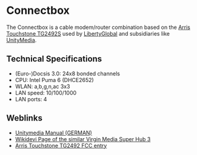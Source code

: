 # Connectbox

The Connectbox is a cable modem/router combination based on the [Arris Touchstone TG2492S](TG2492S.md) used by [LibertyGlobal](LibertyGlobal.md) and subsidiaries like [UnityMedia](UnityMedia.md).

## Technical Specifications

* (Euro-)Docsis 3.0: 24x8 bonded channels
* CPU: Intel Puma 6 (DHCE2652)
* WLAN: a,b,g,n,ac 3x3
* LAN speed: 10/100/1000
* LAN ports: 4

## Weblinks

* [Unitymedia Manual (GERMAN)](https://www5.unitymedia.de/content/dam/unitymedia-de/assets-de/pdf/Connect-Box-Interaktives-Benutzerhandbuch.pdf)
* [Wikidevi Page of the similar Virgin Media Super Hub 3](https://wikidevi.com/wiki/Virgin_Media_Super_Hub_3)
* [Arris Touchstone TG2492 FCC entry](https://fccid.io/UIDTG2492)
